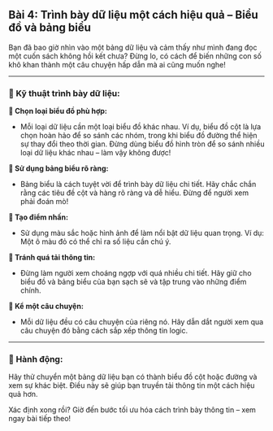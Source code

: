 ## Bài 4: Trình bày dữ liệu một cách hiệu quả – Biểu đồ và bảng biểu

Bạn đã bao giờ nhìn vào một bảng dữ liệu và cảm thấy như mình đang đọc một cuốn sách không hồi kết chưa? Đừng lo, có cách để biến những con số khô khan thành một câu chuyện hấp dẫn mà ai cũng muốn nghe!

---

### 📌 Kỹ thuật trình bày dữ liệu:

**🔹 Chọn loại biểu đồ phù hợp:**
- Mỗi loại dữ liệu cần một loại biểu đồ khác nhau. Ví dụ, biểu đồ cột là lựa chọn hoàn hảo để so sánh các nhóm, trong khi biểu đồ đường thể hiện sự thay đổi theo thời gian. Đừng dùng biểu đồ hình tròn để so sánh nhiều loại dữ liệu khác nhau – làm vậy không được!

**🔹 Sử dụng bảng biểu rõ ràng:**
- Bảng biểu là cách tuyệt vời để trình bày dữ liệu chi tiết. Hãy chắc chắn rằng các tiêu đề cột và hàng rõ ràng và dễ hiểu. Đừng để người xem phải đoán mò!

**🔹 Tạo điểm nhấn:**
- Sử dụng màu sắc hoặc hình ảnh để làm nổi bật dữ liệu quan trọng. Ví dụ: Một ô màu đỏ có thể chỉ ra số liệu cần chú ý.

**🔹 Tránh quá tải thông tin:**
- Đừng làm người xem choáng ngợp với quá nhiều chi tiết. Hãy giữ cho biểu đồ và bảng biểu của bạn sạch sẽ và tập trung vào những điểm chính.

**🔹 Kể một câu chuyện:**
- Mỗi dữ liệu đều có câu chuyện của riêng nó. Hãy dẫn dắt người xem qua câu chuyện đó bằng cách sắp xếp thông tin logic.

---

### 🚀 Hành động:

Hãy thử chuyển một bảng dữ liệu bạn có thành biểu đồ cột hoặc đường và xem sự khác biệt. Điều này sẽ giúp bạn truyền tải thông tin một cách hiệu quả hơn.

Xác định xong rồi? Giờ đến bước tối ưu hóa cách trình bày thông tin – xem ngay bài tiếp theo!
